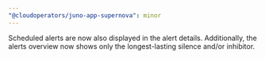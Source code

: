 ```yaml
---
"@cloudoperators/juno-app-supernova": minor
---
```


Scheduled alerts are now also displayed in the alert details. Additionally, the alerts overview now shows only the longest-lasting silence and/or inhibitor.
